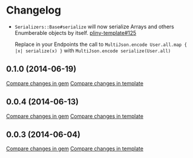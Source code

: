# Changelog

* `Serializers::Base#serialize` will now serialize Arrays and others Enumberable objects by itself.
  [pliny-template#125](https://github.com/interagent/pliny-template/pull/125)

  Replace in your Endpoints the call to `MultiJson.encode User.all.map { |x| serialize(x) }` with `MultiJson.encode serialize(User.all)`

## 0.1.0 (2014-06-19)

[Compare changes in gem](https://github.com/interagent/pliny/compare/v0.0.4...v0.1.0)
[Compare changes in template](https://github.com/interagent/pliny-template/compare/v0.0.4...v0.1.0)

## 0.0.4 (2014-06-13)

[Compare changes in gem](https://github.com/interagent/pliny/compare/v0.0.3...v0.0.4)
[Compare changes in template](https://github.com/interagent/pliny-template/compare/v0.0.3...v0.0.4)

## 0.0.3 (2014-06-04)

[Compare changes in gem](https://github.com/interagent/pliny/compare/v0.0.1...v0.0.3)
[Compare changes in template](https://github.com/interagent/pliny-template/compare/v0.0.1...v0.0.3)
